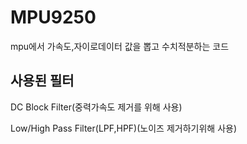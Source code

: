 # MPU9250
mpu에서 가속도,자이로데이터 값을 뽑고 수치적분하는 코드


## 사용된 필터

DC Block Filter(중력가속도 제거를 위해 사용)

Low/High Pass Filter(LPF,HPF)(노이즈 제거하기위해 사용)
